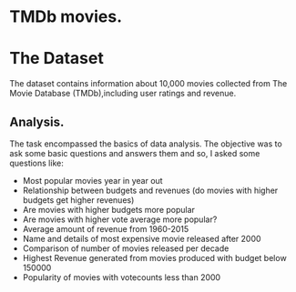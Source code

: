 # TMDb movies.

# The Dataset
The dataset contains information about 10,000 movies collected from The Movie Database (TMDb),including user ratings and revenue.


## Analysis.
The task encompassed the basics of data analysis. The objective was to ask some basic questions and answers them and so, I asked some questions like:
- Most popular movies year in year out
- Relationship between budgets and revenues (do movies with higher budgets get higher revenues)
- Are movies with higher budgets more popular
- Are movies with higher vote average more popular?
- Average amount of revenue from 1960-2015
- Name and details of most expensive movie released after 2000
- Comparison of number of movies released per decade
- Highest Revenue generated from movies produced with budget below 150000
- Popularity of movies with votecounts less than 2000
